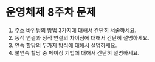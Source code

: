 # 운영체제 8주차 문제

1. 주소 바인딩의 방법 3가지에 대해서 간단히 서술하세요.
2. 동적 연결과 정적 연결의 차이점에 대해서 간단히 설명하세요.
3. 연속 할당의 두가지 방식에 대해서 설명하세요.
4. 불연속 할당 중 페이징 기법에 대해서 간단히 설명하세요.

